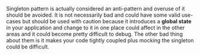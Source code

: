 Singleton pattern is actually considered an anti-pattern and overuse of it should be avoided. It is not necessarily bad and could have some valid use-cases but should be used with caution because it introduces a **global state** in your application and change to it in one place could affect in the other areas and it could become pretty difficult to debug. The other bad thing about them is it makes your code tightly coupled plus mocking the singleton could be difficult.